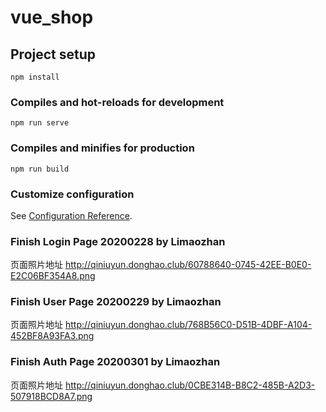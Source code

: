 # vue_shop

## Project setup
```
npm install
```

### Compiles and hot-reloads for development
```
npm run serve
```

### Compiles and minifies for production
```
npm run build
```

### Customize configuration
See [Configuration Reference](https://cli.vuejs.org/config/).

### Finish Login Page 20200228 by Limaozhan
页面照片地址 http://qiniuyun.donghao.club/60788640-0745-42EE-B0E0-E2C06BF354A8.png

### Finish User Page 20200229 by Limaozhan
页面照片地址 http://qiniuyun.donghao.club/768B56C0-D51B-4DBF-A104-452BF8A93FA3.png

### Finish Auth Page 20200301 by Limaozhan
页面照片地址 http://qiniuyun.donghao.club/0CBE314B-B8C2-485B-A2D3-507918BCD8A7.png
